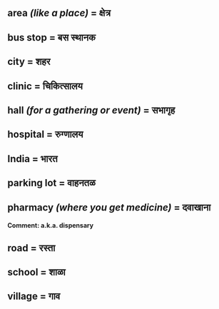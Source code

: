 ## area *(like a place)* = क्षेत्र

## bus stop = बस स्थानक

## city = शहर

## clinic = चिकित्सालय

## hall *(for a gathering or event)* = सभागृह

## hospital = रुग्णालय

## India = भारत

## parking lot = वाहनतळ

## pharmacy *(where you get medicine)* = दवाखाना

#### **Comment**: a.k.a. dispensary

## road = रस्ता

## school = शाळा

## village = गाव

